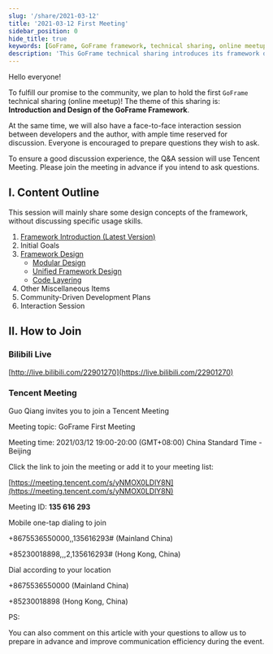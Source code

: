 ```yaml
---
slug: '/share/2021-03-12'
title: '2021-03-12 First Meeting'
sidebar_position: 0
hide_title: true
keywords: [GoFrame, GoFrame framework, technical sharing, online meetup, framework introduction, framework design, modular design, unified framework design, code layer design, community-driven development]
description: 'This GoFrame technical sharing introduces its framework design concepts and modular design, including unified framework design and code layer design, without involving specific skills. The event includes an interaction session between developers and the author using Tencent Meeting. We welcome everyone to prepare questions and join the discussion.'
---
```


Hello everyone!

To fulfill our promise to the community, we plan to hold the first `GoFrame` technical sharing (online meetup)! The theme of this sharing is: **Introduction and Design of the GoFrame Framework**.

At the same time, we will also have a face-to-face interaction session between developers and the author, with ample time reserved for discussion. Everyone is encouraged to prepare questions they wish to ask.

To ensure a good discussion experience, the Q&A session will use Tencent Meeting. Please join the meeting in advance if you intend to ask questions.

## I. Content Outline

This session will mainly share some design concepts of the framework, without discussing specific usage skills.

1. [Framework Introduction (Latest Version)](https://wiki.goframe.org/pages/viewpage.action?pageId=1114119)
2. Initial Goals
3. [Framework Design](../../../docs/框架设计/框架设计.md)
   - [Modular Design](../../../docs/框架设计/模块化设计.md)
   - [Unified Framework Design](../../../docs/框架设计/统一框架设计.md)
   - [Code Layering](../../../docs/框架设计/工程开发设计/代码分层设计.md)
4. Other Miscellaneous Items
5. Community-Driven Development Plans
6. Interaction Session

## II. How to Join

### Bilibili Live

[http://live.bilibili.com/22901270](https://live.bilibili.com/22901270)

### Tencent Meeting

Guo Qiang invites you to join a Tencent Meeting

Meeting topic: GoFrame First Meeting

Meeting time: 2021/03/12 19:00-20:00 (GMT+08:00) China Standard Time - Beijing

Click the link to join the meeting or add it to your meeting list:

[https://meeting.tencent.com/s/yNMOX0LDlY8N](https://meeting.tencent.com/s/yNMOX0LDlY8N)

Meeting ID: **135 616 293**

Mobile one-tap dialing to join

+8675536550000,,135616293# (Mainland China)

+85230018898,,,2,135616293# (Hong Kong, China)

Dial according to your location

+8675536550000 (Mainland China)

+85230018898 (Hong Kong, China)

PS:

You can also comment on this article with your questions to allow us to prepare in advance and improve communication efficiency during the event.